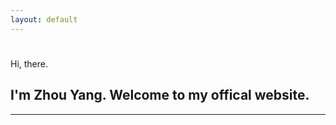 ```yaml
---
layout: default
---
```


# <span>
Hi, there. 
<script language="javaScript"> 
now = new Date(),hour = now.getHours() 
if(hour < 6){document.write("Good Midnight!")} 
else if (hour < 12){document.write("Good Morning!")} 
else if (hour < 14){document.write("Good Noon!")} 
else if (hour < 17){document.write("Good Afternoon!")} 
else if (hour < 19){document.write("Good Evening!")} 
else if (hour < 22){document.write("Good Night!")} 
else {document.write("Good Night!")} 
</script> 
</span>

## I'm Zhou Yang. Welcome to my offical website.

***



